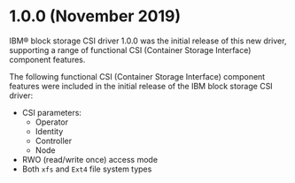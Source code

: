 # 1.0.0 (November 2019)

IBM® block storage CSI driver 1.0.0 was the initial release of this new driver, supporting a range of functional CSI \(Container Storage Interface\) component features.

The following functional CSI \(Container Storage Interface\) component features were included in the initial release of the IBM block storage CSI driver:

-   CSI parameters:
    -   Operator
    -   Identity
    -   Controller
    -   Node
-   RWO \(read/write once\) access mode
-   Both `xfs` and `Ext4` file system types